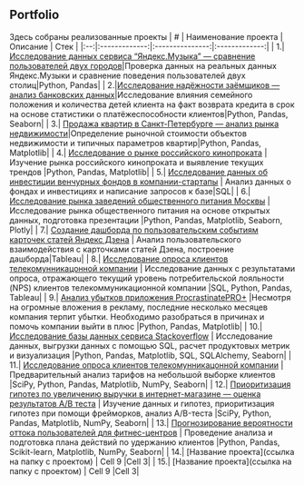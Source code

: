 Portfolio
------
Здесь собраны реализованные проекты
| # | Наименование проекта  | Описание  | Стек |
|:--:|:-------------:|:---------------:|:-------------:|
| 1.|[Исследование данных сервиса “Яндекс.Музыка” — сравнение пользователей двух городов](https://github.com/natashkaau/portfolio/tree/main/project_1)|Проверка данных на реальных данных Яндекс.Музыки и сравнение поведения пользователей двух столиц|Python, Pandas|
| 2.|[Исследование надёжности заёмщиков — анализ банковских данных](https://github.com/natashkaau/portfolio/tree/4f7907167b5412ddaf94b380ac24043b546c7297/project_2)|Исследование влияния семейного положения и количества детей клиента на факт возврата кредита в срок на основе статистики о платёжеспособности клиентов|Python, Pandas, Seaborn|
| 3.| [Продажа квартир в Санкт-Петербурге — анализ рынка недвижимости](https://github.com/natashkaau/portfolio/tree/4f7907167b5412ddaf94b380ac24043b546c7297/project_3)|Определение рыночной стоимости объектов недвижимости и типичных параметров квартир|Python, Pandas, Matplotlib|
| 4.| [Исследование о рынке российского кинопроката](https://github.com/natashkaau/portfolio/tree/c3081b1f1dfd9493b37b20fc0ea38309a9f1c2ef/project_4) | Изучение рынка российского кинопроката и выявление текущих трендов |Python, Pandas, Matplotlib|
| 5.| [Исследование данных об инвестиции венчурных фондов в компании-стартапы](https://github.com/natashkaau/portfolio/tree/38b864b9f7f8dcbff1c22691468de8e980053942/project_5) | Анализ данных о фондах и инвестициях и написание запросов к базе|SQL|
| 6.| [Исследование рынка заведений общественного питания Москвы](https://github.com/natashkaau/portfolio/tree/17294d540f62dea59bf605bd5818f30355fde3a4/project_6) | Исследование рынка общественного питания на основе открытых данных, подготовка презентации |Python, Pandas, Matplotlib, Seaborn, Plotly|
| 7.| [Создание дашборда по пользовательским событиям карточек статей Яндекс Дзена](https://github.com/natashkaau/portfolio/tree/e9fbb62d764a87b99e38cd789862b0f4200f5521/project_7) | Анализ пользовательского взаимодействия с карточками статей Дзена, построение дашборда|Tableau|
| 8.| [Исследование опроса клиентов телекомунникацонной компании](https://github.com/natashkaau/portfolio/tree/59ff96b9959ad55f07559caf7e80988d90f356cc/project_8) | Исследование данных с результатами опроса, отражающего текущий уровень потребительской лояльности (NPS) клиентов телекоммуникационной компании |SQL, Python, Pandas, Tableau|
| 9.| [Анализ убытков приложения ProcrastinatePRO+](https://github.com/natashkaau/portfolio/blob/6d0825805189c66f8b49936890dbaa404e4d5071/project_9/project_9.ipynb) |Несмотря на огромные вложения в рекламу, последние несколько месяцев компания терпит убытки. Необходимо разобраться в причинах и помочь компании выйти в плюс |Python, Pandas, Matplotlib|
| 10.| [Исследование базы данных сервиса Stackoverflow](https://github.com/natashkaau/portfolio/tree/a0c64a7383eebb9b200e5f8c9d8f211198a6a6f0/project_10) | Исследование данных, выгрузки данных с помощью SQL, расчет продуктовых метрик и визуализация |Python, Pandas, Matplotlib, SQL, SQLAlchemy, Seaborn|
| 11.| [Исследование опроса клиентов телекомунникацонной компании](https://github.com/natashkaau/portfolio/tree/c9a63a6c162470b5f7f83ae842d42ac4b55eec97/project_11) | Предварительный анализ тарифов на небольшой выборке клиентов |SciPy, Python, Pandas, Matplotlib, NumPy, Seaborn|
| 12.| [Приоритизация гипотез по увеличению выручки в интернет-магазине — оценка результатов A/B теста](https://github.com/natashkaau/portfolio/blob/b4dc0ad1566d2480357361871fbfe022f99bea30/project_12/README.md) | Изучение данных и гипотез, приоритизация гипотез при помощи фрейморков, анализ A/B-теста |SciPy, Python, Pandas, Matplotlib, NumPy, Seaborn|
| 13.| [Прогнозирование вероятности оттока пользователей для фитнес-центров](https://github.com/natashkaau/portfolio/tree/5686316fe584ad38b4907474c1a07daa2b2c7bbe/project_13) | Проведение анализа и подготовка плана действий по удержанию клиентов |Python, Pandas, Scikit-learn, Matplotlib, NumPy, Seaborn|
| 14.| [Название проекта](ссылка на папку с проектом) | Cell 9 |Cell 3|
| 15.| [Название проекта](ссылка на папку с проектом) | Cell 9 |Cell 3|
